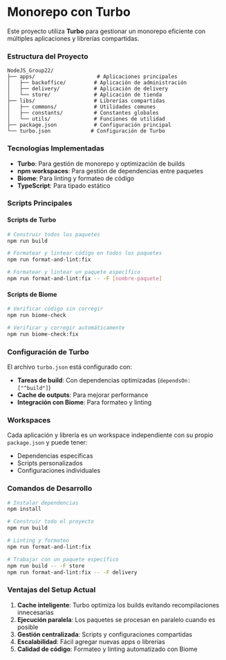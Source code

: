 # Monorepo con Turbo

Este proyecto utiliza **Turbo** para gestionar un monorepo eficiente con múltiples aplicaciones y librerías compartidas.

### Estructura del Proyecto

```
NodeJS_Group22/
├── apps/                    # Aplicaciones principales
│   ├── backoffice/         # Aplicación de administración
│   ├── delivery/           # Aplicación de delivery
│   └── store/              # Aplicación de tienda
├── libs/                   # Librerías compartidas
│   ├── commons/            # Utilidades comunes
│   ├── constants/          # Constantes globales
│   └── utils/              # Funciones de utilidad
├── package.json            # Configuración principal
└── turbo.json             # Configuración de Turbo
```

### Tecnologías Implementadas

- **Turbo**: Para gestión de monorepo y optimización de builds
- **npm workspaces**: Para gestión de dependencias entre paquetes
- **Biome**: Para linting y formateo de código
- **TypeScript**: Para tipado estático

### Scripts Principales

#### Scripts de Turbo
```bash
# Construir todos los paquetes
npm run build

# Formatear y lintear código en todos los paquetes
npm run format-and-lint:fix

# Formatear y lintear un paquete específico
npm run format-and-lint:fix -- -F [nombre-paquete]
```

#### Scripts de Biome
```bash
# Verificar código sin corregir
npm run biome-check

# Verificar y corregir automáticamente
npm run biome-check:fix
```

### Configuración de Turbo

El archivo `turbo.json` está configurado con:

- **Tareas de build**: Con dependencias optimizadas (`dependsOn: ["^build"]`)
- **Cache de outputs**: Para mejorar performance
- **Integración con Biome**: Para formateo y linting

### Workspaces

Cada aplicación y librería es un workspace independiente con su propio `package.json` y puede tener:
- Dependencias específicas
- Scripts personalizados
- Configuraciones individuales

### Comandos de Desarrollo

```bash
# Instalar dependencias
npm install

# Construir todo el proyecto
npm run build

# Linting y formateo
npm run format-and-lint:fix

# Trabajar con un paquete específico
npm run build -- -F store
npm run format-and-lint:fix -- -F delivery
```

### Ventajas del Setup Actual

1. **Cache inteligente**: Turbo optimiza los builds evitando recompilaciones innecesarias
2. **Ejecución paralela**: Los paquetes se procesan en paralelo cuando es posible
3. **Gestión centralizada**: Scripts y configuraciones compartidas
4. **Escalabilidad**: Fácil agregar nuevas apps o librerías
5. **Calidad de código**: Formateo y linting automatizado con Biome